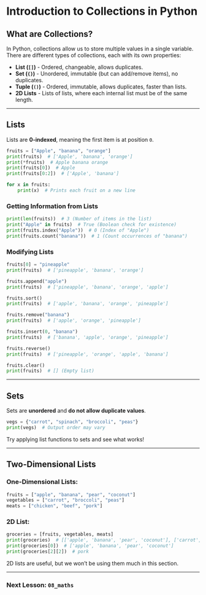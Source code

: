 # Introduction to Collections in Python

## What are Collections?

In Python, collections allow us to store multiple values in a single variable. There are different types of collections, each with its own properties:

- **List (`[]`)** - Ordered, changeable, allows duplicates.
- **Set (`{}`)** - Unordered, immutable (but can add/remove items), no duplicates.
- **Tuple (`()`)** - Ordered, immutable, allows duplicates, faster than lists.
- **2D Lists** - Lists of lists, where each internal list must be of the same length.

---

## Lists

Lists are **0-indexed**, meaning the first item is at position `0`.

```python
fruits = ["Apple", "banana", "orange"]
print(fruits)  # ['Apple', 'banana', 'orange']
print(*fruits)  # Apple banana orange
print(fruits[0])  # Apple
print(fruits[0:2])  # ['Apple', 'banana']

for x in fruits:
    print(x)  # Prints each fruit on a new line
```

### Getting Information from Lists

```python
print(len(fruits))  # 3 (Number of items in the list)
print("Apple" in fruits)  # True (Boolean check for existence)
print(fruits.index("Apple"))  # 0 (Index of "Apple")
print(fruits.count("banana"))  # 1 (Count occurrences of "banana")
```

### Modifying Lists

```python
fruits[0] = "pineapple"
print(fruits)  # ['pineapple', 'banana', 'orange']

fruits.append("apple")
print(fruits)  # ['pineapple', 'banana', 'orange', 'apple']

fruits.sort()
print(fruits)  # ['apple', 'banana', 'orange', 'pineapple']

fruits.remove("banana")
print(fruits)  # ['apple', 'orange', 'pineapple']

fruits.insert(0, "banana")
print(fruits)  # ['banana', 'apple', 'orange', 'pineapple']

fruits.reverse()
print(fruits)  # ['pineapple', 'orange', 'apple', 'banana']

fruits.clear()
print(fruits)  # [] (Empty list)
```

---

## Sets

Sets are **unordered** and **do not allow duplicate values**.

```python
vegs = {"carrot", "spinach", "broccoli", "peas"}
print(vegs)  # Output order may vary
```

Try applying list functions to sets and see what works!

---

## Two-Dimensional Lists

### One-Dimensional Lists:

```python
fruits = ["apple", "banana", "pear", "coconut"]
vegetables = ["carrot", "broccoli", "peas"]
meats = ["chicken", "beef", "pork"]
```

### 2D List:

```python
groceries = [fruits, vegetables, meats]
print(groceries)  # [['apple', 'banana', 'pear', 'coconut'], ['carrot', 'broccoli', 'peas'], ['chicken', 'beef', 'pork']]
print(groceries[0])  # ['apple', 'banana', 'pear', 'coconut']
print(groceries[2][2])  # pork
```

2D lists are useful, but we won’t be using them much in this section.

---

### Next Lesson: **`08_maths`**
